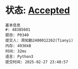 # 状态: [Accepted](http://dsbpython.openjudge.cn/dspythonbook/solution/48385601/)
```
基本信息
#: 48385601
题目: P0340
提交人: 周知勤2400012262(Tianyi)
内存: 4936kB
时间: 32ms
语言: Python3
提交时间: 2025-02-27 23:48:57
```



